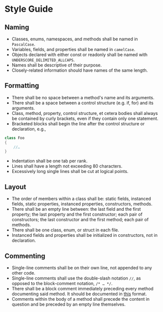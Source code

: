 # Style Guide

## Naming

* Classes, enums, namespaces, and methods shall be named in `PascalCase`.
* Variables, fields, and properties shall be named in `camelCase`.
* Objects declared with either const or readonly shall be named with `UNDERSCORE_DELIMITED_ALLCAPS`.
* Names shall be descriptive of their purpose.
* Closely-related information should have names of the same length.

## Formatting

* There shall be no space between a method's name and its arguments.
* There shall be a space between a control structure (e.g. if, for) and its arguments.
* Class, method, property, control structure, et cetera bodies shall always be contained by curly brackets, even if they contain only one statement.
* Bracketed blocks shall begin the line after the control structure or declaration, e.g.,

```csharp
class Foo
{
    //…
}
```

* Indentation shall be one tab per rank.
* Lines shall have a length not exceeding 80 characters.
* Excessively long single lines shall be cut at logical points.

## Layout

* The order of members within a class shall be: static fields, instanced fields, static properties, instanced properties, constructors, methods.
* There shall be an empty line between: the last field and the first property; the last property and the first constructor; each pair of constructors; the last constructor and the first method; each pair of methods.
* There shall be one class, enum, or struct in each file.
* Instanced fields and properties shall be initialized in constructors, not in declaration.

## Commenting

* Single-line comments shall be on their own line, not appended to any other code.
* Single-line comments shall use the double-slash notation `//`, as opposed to the block-comment notation, `/* … */`.
* There shall be a block comment immediately preceding every method documenting said method. It should be documented in [this](https://docs.microsoft.com/en-us/dotnet/csharp/programming-guide/xmldoc/how-to-use-the-xml-documentation-features) format.
* Comments within the body of a method shall precede the content in question and be preceded by an empty line themselves.
